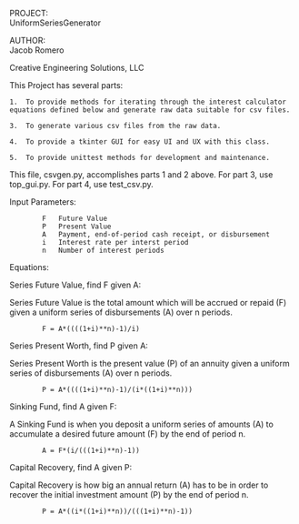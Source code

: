  PROJECT:	
 UniformSeriesGenerator
 
 AUTHOR:	
 Jacob Romero
 
 Creative Engineering Solutions, LLC
  
 This Project has several parts:

 	1.	To provide methods for iterating through the interest calculator equations defined below and generate raw data suitable for csv files.

 	3.	To generate various csv files from the raw data.

 	4.	To provide a tkinter GUI for easy UI and UX with this class.

 	5.	To provide unittest methods for development and maintenance.

 This file, csvgen.py, accomplishes parts 1 and 2 above.
 For part 3, use top_gui.py.
 For part 4, use test_csv.py.

 Input Parameters:

 			F	Future Value
			P	Present Value
			A	Payment, end-of-period cash receipt, or disbursement
 			i	Interest rate per interst period
 			n	Number of interest periods

 Equations:

 Series Future Value, find F given A:
 
 Series Future Value is the total amount which will be accrued or repaid (F)
 given a uniform series of disbursements (A) over n periods.
			
			F = A*((((1+i)**n)-1)/i)

 Series Present Worth, find P given A:
 
 Series Present Worth is the present value (P) of an annuity given
 a uniform series of disbursements (A) over n periods.	
			
			P = A*((((1+i)**n)-1)/(i*((1+i)**n)))

 Sinking Fund, find A given F:
 
 A Sinking Fund is when you deposit a uniform series of amounts (A) 
 to accumulate a desired future amount (F) by the end of period n.		
			
			A = F*(i/(((1+i)**n)-1))

 Capital Recovery, find A given P:
 
 Capital Recovery is how big an annual return (A) has to be in order to
 recover the initial investment amount (P) by the end of period n.		
			
			P = A*((i*((1+i)**n))/(((1+i)**n)-1))
